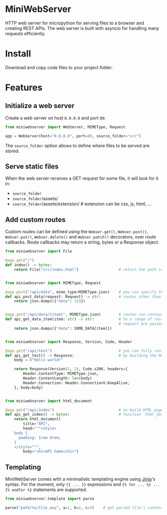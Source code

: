 # MiniWebServer
HTTP web server for micropython for serving files to a browser and creating REST APIs.
The web server is built with asyncio for handling many requests efficiently.

# Install
Download and copy code files to your project folder.

# Features

## Initialize a web server

Create a web server on host `0.0.0.0` and port `80`:
```python
from miniwebserver import WebServer, MIMEType, Request

app = WebServer(host="0.0.0.0", port=80, source_folder="src")
```

The `source_folder` option allows to define where files to be served are stored.

## Serve static files

When the web server receives a GET request for some file, it will look for it in:
* `source_folder`
* `source_folder`/assets/
* `source_folder`/assets/extension/                    # extension can be css, js, html, ...

## Add custom routes

Custom routes can be defined using the `Webser.get()`, `Webser.post()`, `Webser.put()`, `Webser.delete()` and 
`Webser.patch()` decorators, over route callbacks.
Route callbacks may return a string, bytes or a Response object.

```python
from miniwebserver import File

@app.get("/")
def index() -> bytes:
    return File("src/index.html")                  # return the path to a file to serve for the route "/"


from miniwebserver import MIMEType, Request

@app.post("/api/data", mime_type=MIMEType.json)    # you can specify the MIME type of the returned data, if not HTML
def api_post_data(request: Request) -> str:        # routes other than GET receive the Request object
    return json.dumps({"data": 123})


@app.get("/api/data/{item}", MIMEType.json)        # routes can contain "parameters" to have a single callback respond
def api_get_data_item(item: str) -> str:           # to a range of routes. The parameters values, as received in the 
                                                   # request are passed as callback parameters.
    return json.dumps({"data": SOME_DATA[item]})


from miniwebserver import Response, Version, Code, Header

@app.get("/api/test")                              # you can fully control the response that will be sent to the client
def api_get_test() -> Response:                    # by building the Response object yourself
    body = b"Hello world!"

    return Response(Version(1, 1), Code.s200, headers={
        Header.ContentType: MIMEType.json,
        Header.ContentLength: len(body)
        Header.Connection: Header.ConnectionV.KeepAlive,
    }, body=body)


from miniwebserver import html_document

@app.get("/api/index")                             # to build HTML pages dynamically, you can use the convenience
def api_get_index() -> bytes:                      # function `html_document` to provide the necessary boilerplate
    return html_document(
        title="API",
        head="""<style>
    body {
      padding: 1rem 4rem;
    }
    </style>""",
        body="<h1>API home</h1>")
```

## Templating

MiniWebServer comes with a minimalistic templating engine using [Jinja](https://jinja.palletsprojects.com/en/stable/)'s 
syntax.
For the moment, only `{{ ... }}` expressions and `{% for ... %} ... {% endfor %}` statements are supported.

```python
from miniwebserver.template import parse

parse("path/to/file.any", a=1, b=2, c=3)    # get parsed file's content, passing variable values needed by the template
```
